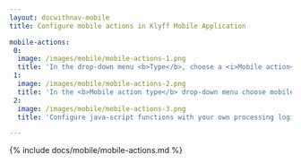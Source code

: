 ```yaml
---
layout: docwithnav-mobile
title: Configure mobile actions in Klyff Mobile Application

mobile-actions:
 0:
  image: /images/mobile/mobile-actions-1.png
  title: 'In the drop-down menu <b>Type</b>, choose a <i>Mobile action</i> action type'
 1:
  image: /images/mobile/mobile-actions-2.png
  title: 'In the <b>Mobile action type</b> drop-down menu choose mobile action type you want to set up'
 2:
  image: /images/mobile/mobile-actions-3.png
  title: 'Configure java-script functions with your own processing logic depending on the selected mobile action type.<br>Use help buttons to open details about function definitions and examples.'

---
```


{% include docs/mobile/mobile-actions.md %}
